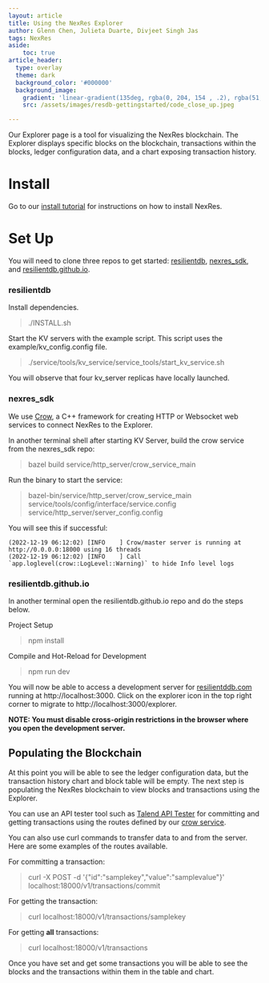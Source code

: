 ```yaml
---
layout: article
title: Using the NexRes Explorer
author: Glenn Chen, Julieta Duarte, Divjeet Singh Jas
tags: NexRes
aside:
    toc: true
article_header:
  type: overlay
  theme: dark
  background_color: '#000000'
  background_image:
    gradient: 'linear-gradient(135deg, rgba(0, 204, 154 , .2), rgba(51, 154, 154, .2))'
    src: /assets/images/resdb-gettingstarted/code_close_up.jpeg

---
```


Our Explorer page is a tool for visualizing the NexRes blockchain. The Explorer displays specific blocks on the blockchain, transactions within the blocks, ledger configuration data, and a chart exposing transaction history. 

# Install
Go to our [install tutorial](https://blog.resilientdb.com/2022/09/28/GettingStartedNexRes.html) for instructions on how to install NexRes.

# Set Up 

You will need to clone three repos to get started: [resilientdb](https://github.com/resilientdb/resilientdb.github.io.git), [nexres_sdk](https://github.com/msadoghi/nexres_sdk.git), and [resilientdb.github.io](https://github.com/resilientdb/resilientdb.github.io.git). 

### resilientdb
Install dependencies.
  > ./INSTALL.sh

Start the KV servers with the example script. This script uses the example/kv_config.config file.
  > ./service/tools/kv_service/service_tools/start_kv_service.sh

You will observe that four kv_server replicas have locally launched. 

### nexres_sdk
We use [Crow](https://github.com/CrowCpp/Crow), a C++ framework for creating HTTP or Websocket web services to connect NexRes to the Explorer.

In another terminal shell after starting KV Server, build the crow service from the nexres_sdk repo: 
  > bazel build service/http_server/crow_service_main

Run the binary to start the service:
  > bazel-bin/service/http_server/crow_service_main service/tools/config/interface/service.config service/http_server/server_config.config

You will see this if successful: 
  ```
  (2022-12-19 06:12:02) [INFO    ] Crow/master server is running at http://0.0.0.0:18000 using 16 threads
  (2022-12-19 06:12:02) [INFO    ] Call `app.loglevel(crow::LogLevel::Warning)` to hide Info level logs
  ```

### resilientdb.github.io
In another terminal open the resilientdb.github.io repo and do the steps below. 

Project Setup
  > npm install

Compile and Hot-Reload for Development
  > npm run dev

You will now be able to access a development server for [resilientddb.com](https://resilientdb.com) running at http://localhost:3000. Click on the explorer icon in the top right corner to migrate to http://localhost:3000/explorer. 

__NOTE: You must disable cross-origin restrictions in the browser where you open the development server.__

## Populating the Blockchain 
At this point you will be able to see the ledger configuration data, but the transaction history chart and block table will be empty. The next step is populating the NexRes blockchain to view blocks and transactions using the Explorer. 

You can use an API tester tool such as [Talend API Tester](https://chrome.google.com/webstore/detail/talend-api-tester-free-ed/aejoelaoggembcahagimdiliamlcdmfm/reviews) for committing and getting transactions using the routes defined by our [crow service](https://github.com/msadoghi/nexres_sdk/blob/main/service/http_server/crow_service.cpp). 

You can also use curl commands to transfer data to and from the server. Here are some examples of the routes available. 

For committing a transaction:
  > curl -X POST  -d '{"id":"samplekey","value":"samplevalue"}' localhost:18000/v1/transactions/commit

For getting the transaction:
  > curl localhost:18000/v1/transactions/samplekey

For getting __all__ transactions:
  > curl localhost:18000/v1/transactions

Once you have set and get some transactions you will be able to see the blocks and the transactions within them in the table and chart. 


